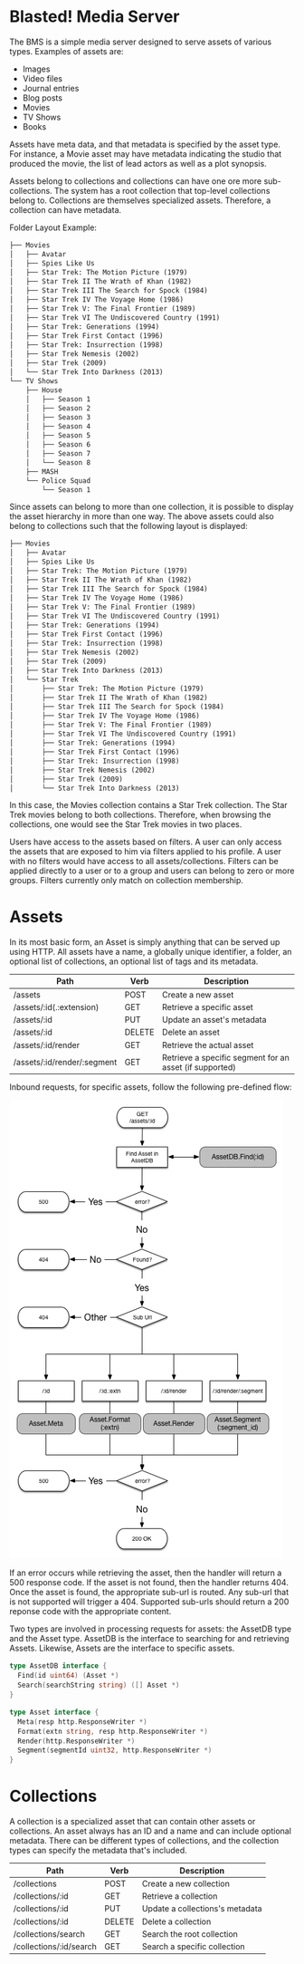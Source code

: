 # Blasted! Media Server

The BMS is a simple media server designed to serve assets of various types.
Examples of assets are:
* Images
* Video files
* Journal entries
* Blog posts
* Movies
* TV Shows
* Books

Assets have meta data, and that metadata is specified by the asset type.  For
instance, a Movie asset may have metadata indicating the studio that produced
the movie, the list of lead actors as well as a plot synopsis.

Assets belong to collections and collections can have one ore more
sub-collections.  The system has a root collection that top-level collections
belong to.  Collections are themselves specialized assets.  Therefore, a
collection can have metadata.

Folder Layout Example:
```
├── Movies
│   ├── Avatar
│   ├── Spies Like Us
│   ├── Star Trek: The Motion Picture (1979)
│   ├── Star Trek II The Wrath of Khan (1982)
│   ├── Star Trek III The Search for Spock (1984)
│   ├── Star Trek IV The Voyage Home (1986)
│   ├── Star Trek V: The Final Frontier (1989)
│   ├── Star Trek VI The Undiscovered Country (1991)
│   ├── Star Trek: Generations (1994)
│   ├── Star Trek First Contact (1996)
│   ├── Star Trek: Insurrection (1998)
│   ├── Star Trek Nemesis (2002)
│   ├── Star Trek (2009)
│   └── Star Trek Into Darkness (2013)
└── TV Shows
    ├── House
    │   ├── Season 1
    │   ├── Season 2
    │   ├── Season 3
    │   ├── Season 4
    │   ├── Season 5
    │   ├── Season 6
    │   ├── Season 7
    │   └── Season 8
    ├── MASH
    └── Police Squad
        └── Season 1
```

Since assets can belong to more than one collection, it is possible to display
the asset hierarchy in more than one way.  The above assets could also belong to
collections such that the following layout is displayed:

```
├── Movies
│   ├── Avatar
│   ├── Spies Like Us
│   ├── Star Trek: The Motion Picture (1979)
│   ├── Star Trek II The Wrath of Khan (1982)
│   ├── Star Trek III The Search for Spock (1984)
│   ├── Star Trek IV The Voyage Home (1986)
│   ├── Star Trek V: The Final Frontier (1989)
│   ├── Star Trek VI The Undiscovered Country (1991)
│   ├── Star Trek: Generations (1994)
│   ├── Star Trek First Contact (1996)
│   ├── Star Trek: Insurrection (1998)
│   ├── Star Trek Nemesis (2002)
│   ├── Star Trek (2009)
│   ├── Star Trek Into Darkness (2013)
│   └── Star Trek
│       ├── Star Trek: The Motion Picture (1979)
│       ├── Star Trek II The Wrath of Khan (1982)
│       ├── Star Trek III The Search for Spock (1984)
│       ├── Star Trek IV The Voyage Home (1986)
│       ├── Star Trek V: The Final Frontier (1989)
│       ├── Star Trek VI The Undiscovered Country (1991)
│       ├── Star Trek: Generations (1994)
│       ├── Star Trek First Contact (1996)
│       ├── Star Trek: Insurrection (1998)
│       ├── Star Trek Nemesis (2002)
│       ├── Star Trek (2009)
│       └── Star Trek Into Darkness (2013)
```

In this case, the Movies collection contains a Star Trek collection.  The Star
Trek movies belong to both collections.  Therefore, when browsing the
collections, one would see the Star Trek movies in two places.

Users have access to the assets based on filters.  A user can only access the
assets that are exposed to him via filters applied to his profile.  A user with
no filters would have access to all assets/collections.  Filters can be applied
directly to a user or to a group and users can belong to zero or more groups.
Filters currently only match on collection membership.

# Assets

In its most basic form, an Asset is simply anything that can be served up using
HTTP.  All assets have a name, a globally unique identifier, a folder, an
optional list of collections, an optional list of tags and its metadata.

Path                        |  Verb  | Description
----------------------------|--------|--------------------------------------------------------
/assets                     | POST   | Create a new asset
/assets/:id(.:extension)    | GET    | Retrieve a specific asset
/assets/:id                 | PUT    | Update an asset's metadata
/assets/:id                 | DELETE | Delete an asset
/assets/:id/render          | GET    | Retrieve the actual asset
/assets/:id/render/:segment | GET    | Retrieve a specific segment for an asset (if supported)

Inbound requests, for specific assets, follow the following pre-defined flow:

![Asset handler flow chart](asset_handler.png)

If an error occurs while retrieving the asset, then the handler will return a
500 response code.  If the asset is not found, then the handler returns 404.
Once the asset is found, the appropriate sub-url is routed.  Any sub-url that is
not supported will trigger a 404.  Supported sub-urls should return a 200
reponse code with the appropriate content.

Two types are involved in processing requests for assets: the AssetDB type and
the Asset type.  AssetDB is the interface to searching for and retrieving
Assets.  Likewise, Assets are the interface to specific assets.

```Go
type AssetDB interface {
  Find(id uint64) (Asset *)
  Search(searchString string) ([] Asset *)
}
```

```Go
type Asset interface {
  Meta(resp http.ResponseWriter *)
  Format(extn string, resp http.ResponseWriter *)
  Render(http.ResponseWriter *)
  Segment(segmentId uint32, http.ResponseWriter *)
}
```

# Collections

A collection is a specialized asset that can contain other assets or
collections.  An asset always has an ID and a name and can include optional
metadata.  There can be different types of collections, and the collection types
can specify the metadata that's included.

Path                             |  Verb  | Description
---------------------------------|--------|--------------------------------------------------------
/collections                     | POST   | Create a new collection
/collections/:id                 | GET    | Retrieve a collection
/collections/:id                 | PUT    | Update a collections's metadata
/collections/:id                 | DELETE | Delete a collection
/collections/search              | GET    | Search the root collection
/collections/:id/search          | GET    | Search a specific collection

